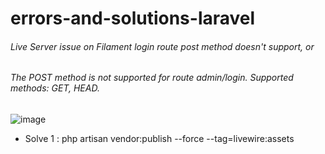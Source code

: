 # errors-and-solutions-laravel


###### Live Server issue on Filament login route post method doesn't support, or 
###### The POST method is not supported for route admin/login. Supported methods: GET, HEAD.

![image](https://github.com/mabdusshakur/errors-and-solutions-laravel/assets/82134930/31710ff2-c6a9-4320-9e7c-c2409a10df7a)

* Solve 1 : php artisan vendor:publish --force --tag=livewire:assets
